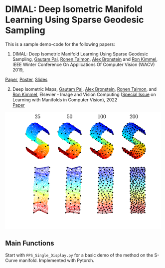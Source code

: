 # DIMAL: Deep Isometric Manifold Learning Using Sparse Geodesic Sampling

This is a sample demo-code for the following papers:

1. DIMAL: Deep Isometric Manifold Learning Using Sparse Geodesic Sampling, [Gautam Pai](https://sites.google.com/view/paigautam/home), [Ronen Talmon](https://ronentalmon.com/), [Alex Bronstein](https://bron.cs.technion.ac.il/) and [Ron Kimmel](https://www.cs.technion.ac.il/~ron/),  IEEE Winter Conference On Applications Of Computer Vision (WACV) 2019,  

[Paper](https://arxiv.org/pdf/1711.06011.pdf), [Poster](https://drive.google.com/file/d/1dS__6i5QTF6mwR-07UvgzYqy-rz4awqx/view), [Slides](https://drive.google.com/file/d/1qqfyWL2QDUdeGH5X1HAqcZ5yQ_7sasex/view)

2. Deep Isometric Maps,  [Gautam Pai](https://sites.google.com/view/paigautam/home), [Alex Bronstein](https://bron.cs.technion.ac.il/), [Ronen Talmon](https://ronentalmon.com/), and [Ron Kimmel](https://www.cs.technion.ac.il/~ron/), Elsevier - Image and Vision Computing ([Special Issue](https://www.sciencedirect.com/journal/image-and-vision-computing/special-issue/10NN8F4S54H) on Learning with Manifolds in Computer Vision), 2022  
[Paper](https://www.sciencedirect.com/science/article/pii/S0262885622000907)

<img src="Figures/S_Curve_FPS.png" width="500">

## Main Functions
Start with ```FPS_Single_Display.py``` for a basic demo of the method on the S-Curve manifold. Implemented with Pytorch. 
